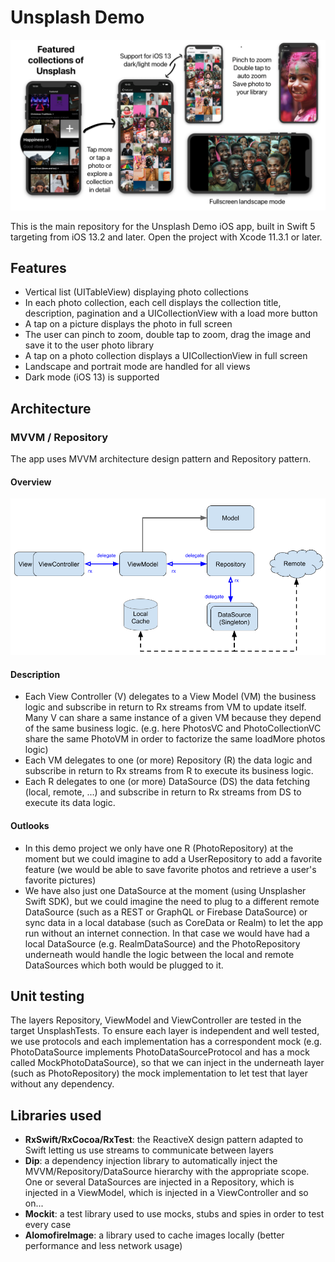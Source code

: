 # Unsplash Demo
![Overview](https://github.com/matvdg/Unsplash/blob/master/Demo.png?raw=true)

This is the main repository for the Unsplash Demo iOS app, built in Swift 5 targeting from iOS 13.2 and later.
Open the project with Xcode 11.3.1 or later.

## Features
- Vertical list (UITableView) displaying photo collections
- In each photo collection, each cell displays the collection title, description, pagination and a UICollectionView with a load more button
- A tap on a picture displays the photo in full screen
- The user can pinch to zoom, double tap to zoom, drag the image and save it to the user photo library
- A tap on a photo collection displays a UICollectionView in full screen
- Landscape and portrait mode are handled for all views
- Dark mode (iOS 13) is supported

## Architecture

### MVVM / Repository
The app uses MVVM architecture design pattern and Repository pattern.

#### Overview
![Overview](https://github.com/matvdg/Unsplash/blob/master/overview.png?raw=true)

#### Description
- Each View Controller (V) delegates to a View Model (VM) the business logic and subscribe in return to Rx streams from VM to update itself. Many V can share a same instance of a given VM because they depend of the same business logic. (e.g. here PhotosVC and PhotoCollectionVC share the same PhotoVM in order to factorize the same loadMore photos logic)
- Each VM delegates to one (or more) Repository (R) the data logic and subscribe in return to Rx streams from R to execute its business logic. 
- Each R delegates to one (or more) DataSource (DS) the data fetching (local, remote, ...) and subscribe in return to Rx streams from DS to execute its data logic. 

#### Outlooks
- In this demo project we only have one R (PhotoRepository) at the moment but we could imagine to add a UserRepository to add a favorite feature (we would be able to save favorite photos and retrieve a user's favorite pictures)
- We have also just one DataSource at the moment (using Unsplasher Swift SDK), but we could imagine the need to plug to a different remote DataSource (such as a REST or GraphQL or Firebase DataSource) or sync data in a local database (such as CoreData or Realm) to let the app run without an internet connection. In that case we would have had a local DataSource (e.g. RealmDataSource) and the PhotoRepository underneath would handle the logic between the local and remote DataSources which both would be plugged to it.

## Unit testing
The layers Repository, ViewModel and ViewController are tested in the target UnsplashTests.
To ensure each layer is independent and well tested, we use protocols and each implementation has a correspondent mock (e.g. PhotoDataSource implements PhotoDataSourceProtocol and has a mock called MockPhotoDataSource), so that we can inject in the underneath layer (such as PhotoRepository) the mock implementation to let test that layer without any dependency.

## Libraries used
- **RxSwift/RxCocoa/RxTest**: the ReactiveX design pattern adapted to Swift letting us use streams to communicate between layers
- **Dip**: a dependency injection library to automatically inject the MVVM/Repository/DataSource hierarchy with the appropriate scope. One or several DataSources are injected in a Repository, which is injected in a ViewModel, which is injected in a ViewController and so on...
- **Mockit**:  a test library used to use mocks, stubs and spies in order to test every case
- **AlomofireImage**: a library used to cache images locally (better performance and less network usage)
